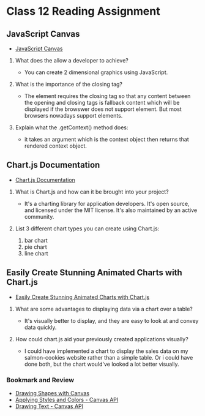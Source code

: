 # Class 12 Reading Assignment

## JavaScript Canvas

* [JavaScript Canvas](https://www.javascripttutorial.net/web-apis/javascript-canvas/)

1. What does the <canvas> allow a developer to achieve?
   * You can create 2 dimensional graphics using JavaScript.

2. What is the importance of the closing </canvas> tag?
   * The <canvas> element requires the closing </canvas> tag so that any content between the opening and closing tags is fallback content which will be displayed if the browswer does not support <canvas> element. But most browsers nowadays support <canvas> elements.

3. Explain what the .getContext() method does:
   * it takes an argument which is the context object then returns that rendered context object.

## Chart.js Documentation

* [Chart.js Documentation](https://www.chartjs.org/docs/latest/)

1. What is Chart.js and how can it be brought into your project?
   * It's a charting library for application developers. It's open source, and licensed under the MIT license. It's also maintained by an active community.

2. List 3 different chart types you can create using Chart.js:
   1. bar chart
   2. pie chart
   3. line chart

## Easily Create Stunning Animated Charts with Chart.js

* [Easily Create Stunning Animated Charts with Chart.js](https://www.webdesignerdepot.com/2013/11/easily-create-stunning-animated-charts-with-chart-js/)

1. What are some advantages to displaying data via a chart over a table?
   * It's visually better to display, and they are easy to look at and convey data quickly.

2. How could chart.js aid your previously created applications visually?
   * I could have implemented a chart to display the sales data on my salmon-cookies website rather than a simple table. Or i could have done both, but the chart would've looked a lot better visually.

### Bookmark and Review

* [Drawing Shapes with Canvas](https://developer.mozilla.org/en-US/docs/Web/API/Canvas_API/Tutorial/Drawing_shapes)
* [Applying Styles and Colors - Canvas API](https://developer.mozilla.org/en-US/docs/Web/API/Canvas_API/Tutorial/Applying_styles_and_colors)
* [Drawing Text - Canvas API](https://developer.mozilla.org/en-US/docs/Web/API/Canvas_API/Tutorial/Drawing_text)
